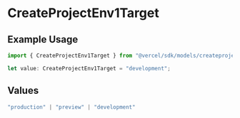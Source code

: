 # CreateProjectEnv1Target

## Example Usage

```typescript
import { CreateProjectEnv1Target } from "@vercel/sdk/models/createprojectenvop.js";

let value: CreateProjectEnv1Target = "development";
```

## Values

```typescript
"production" | "preview" | "development"
```